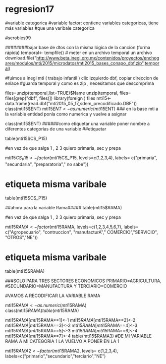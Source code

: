 # regresion17
#variable categorica
#variable factor: contiene variables categoricas, tiene más variables 
#que una varibale categorica

#serobles99

########bajar base de dtos con la misma lógica de la cancion (forma rápida)
temporal<- tempfile()   # meter en un archivo temporal un archivo
download.file("http://www.beta.inegi.org.mx/contenidos/proyectos/enchogares/modulos/mti/2015/microdatos/mti2015_bases_conapo_dbf.zip",temporal)

#fuimos a inegi mti ( trabajo infantil ) clic izquierdo dbf, copiar direccion de enlace
#guarda temporal y como es zip , necesitamos que descomprima

files=unzip(temporal,list=TRUE)$Name
unzip(temporal, files= files[grep("dbf", files)])
library(foreign )
files
mti15<- data.frame(read.dbf("mti2015_05_17_sdem_precodificado.DBF"))
class(mti15$ENT)
mti15$ENT<-as.numeric(mti15$ENT) ### en la base mti a la variable entidad ponla como numerica y vuelve a asignar

class(mti15$ENT)
######como etiquetar una variable poner nombre a diferentes categorias de una variable
##etiquetar

table(mti15$CS_P15)

#en vez de que salga 1 , 2 3 quiero primaria, sec y prepa

mti15$CS_P15<- factor(mti15$CS_P15, levels=c(1,2,3,4),  labels= c("primaria", "secundaria", "preparatoria"," no sabe"))
# etiqueta misma varibale

table(mti15$CS_P15)

##ahora para la variable Rama#####
table(mti15$RAMA)

#en vez de que salga 1 , 2 3 quiero primaria, sec y prepa

mti15$RAMA<- factor(mti15$RAMA, levels=c(1,2,3,4,5,6,7),  labels= c("Agropecuario", "contruccion", "manufacturA"," COMERCIO","SERVICIO", "OTROS","NE"))
# etiqueta misma varibale

table(mti15$RAMA)

###SOLO PARA TRES SECTORES ECONOMICOS PRIMARIO=AGRICULTURA, #SECUNDARIO=MANUFACTURA Y TERCIARIO=COMERCIO

#VAMOS A RECODIFICAR LA VARIABLE RAMA

mti15$RAMA<- as.numeric (mti15$RAMA)
class(mti15$RAMA)
table(mti15$RAMA)

mti15$RAMA[mti15$RAMA==1]<-1
mti15$RAMA[mti15$RAMA==2]<-2
mti15$RAMA[mti15$RAMA==3]<-2
mti15$RAMA[mti15$RAMA==4]<-3
mti15$RAMA[mti15$RAMA==5]<-3
mti15$RAMA[mti15$RAMA==6]<-4
mti15$RAMA[mti15$RAMA==7]<-4
table(mti15$RAMA3)
#DE MI VARIABLE RAMA A MI CATEGORIA 1 LA VUELVO A PONER EN LA 1

mti15$RAMA2<- factor(mti15$RAMA2, levels= c(1,2,3,4), labels=c("primario","secundario","terciario","NE")

